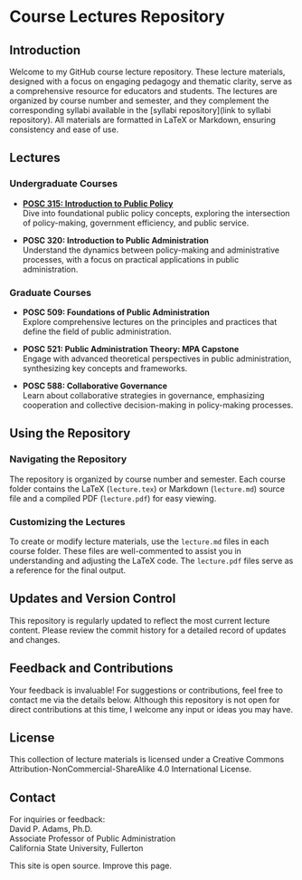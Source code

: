 # Course Lectures Repository

## Introduction

Welcome to my GitHub course lecture repository. These lecture materials, designed with a focus on engaging pedagogy and thematic clarity, serve as a comprehensive resource for educators and students. The lectures are organized by course number and semester, and they complement the corresponding syllabi available in the [syllabi repository](link to syllabi repository). All materials are formatted in LaTeX or Markdown, ensuring consistency and ease of use. 

## Lectures

### Undergraduate Courses

- [**POSC 315: Introduction to Public Policy**](https://github.com/dadams-AU/lectures/tree/main/posc_315/2024_fall)  
  Dive into foundational public policy concepts, exploring the intersection of policy-making, government efficiency, and public service.

- **POSC 320: Introduction to Public Administration**  
  Understand the dynamics between policy-making and administrative processes, with a focus on practical applications in public administration.

### Graduate Courses

- **POSC 509: Foundations of Public Administration**  
  Explore comprehensive lectures on the principles and practices that define the field of public administration.

- **POSC 521: Public Administration Theory: MPA Capstone**  
  Engage with advanced theoretical perspectives in public administration, synthesizing key concepts and frameworks.

- **POSC 588: Collaborative Governance**  
  Learn about collaborative strategies in governance, emphasizing cooperation and collective decision-making in policy-making processes.

## Using the Repository

### Navigating the Repository

The repository is organized by course number and semester. Each course folder contains the LaTeX (`lecture.tex`) or Markdown (`lecture.md`) source file and a compiled PDF (`lecture.pdf`) for easy viewing.

### Customizing the Lectures

To create or modify lecture materials, use the `lecture.md` files in each course folder. These files are well-commented to assist you in understanding and adjusting the LaTeX code. The `lecture.pdf` files serve as a reference for the final output.

## Updates and Version Control

This repository is regularly updated to reflect the most current lecture content. Please review the commit history for a detailed record of updates and changes.

## Feedback and Contributions

Your feedback is invaluable! For suggestions or contributions, feel free to contact me via the details below. Although this repository is not open for direct contributions at this time, I welcome any input or ideas you may have.

## License

This collection of lecture materials is licensed under a Creative Commons Attribution-NonCommercial-ShareAlike 4.0 International License.

## Contact

For inquiries or feedback:  
David P. Adams, Ph.D.  
Associate Professor of Public Administration  
California State University, Fullerton

This site is open source. Improve this page.

